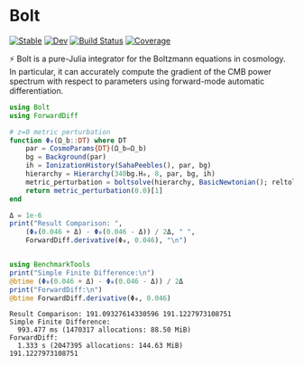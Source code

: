 # Bolt

[![Stable](https://img.shields.io/badge/docs-stable-blue.svg)](https://xzackli.github.io/Bolt.jl/stable)
[![Dev](https://img.shields.io/badge/docs-dev-blue.svg)](https://xzackli.github.io/Bolt.jl/dev)
[![Build Status](https://github.com/xzackli/Bolt.jl/workflows/CI/badge.svg)](https://github.com/xzackli/Bolt.jl/actions)
[![Coverage](https://codecov.io/gh/xzackli/Bolt.jl/branch/master/graph/badge.svg)](https://codecov.io/gh/xzackli/Bolt.jl)

⚡ Bolt is a pure-Julia integrator for the Boltzmann equations in cosmology. In particular, it can accurately compute the gradient of the CMB power spectrum with respect to parameters using forward-mode automatic differentiation.

```julia
using Bolt
using ForwardDiff

# z=0 metric perturbation
function Φ₀(Ω_b::DT) where DT
    par = CosmoParams{DT}(Ω_b=Ω_b)
    bg = Background(par)
    ih = IonizationHistory(SahaPeebles(), par, bg)
    hierarchy = Hierarchy(340bg.H₀, 8, par, bg, ih)
    metric_perturbation = boltsolve(hierarchy, BasicNewtonian(); reltol=1e-10)
    return metric_perturbation(0.0)[1]
end

Δ = 1e-6
print("Result Comparison: ",
    (Φ₀(0.046 + Δ) - Φ₀(0.046 - Δ)) / 2Δ, " ",
    ForwardDiff.derivative(Φ₀, 0.046), "\n")


using BenchmarkTools
print("Simple Finite Difference:\n")
@btime (Φ₀(0.046 + Δ) - Φ₀(0.046 - Δ)) / 2Δ
print("ForwardDiff:\n")
@btime ForwardDiff.derivative(Φ₀, 0.046)
```

```
Result Comparison: 191.09327614330596 191.1227973108751
Simple Finite Difference:
  993.477 ms (1470317 allocations: 88.50 MiB)
ForwardDiff:
  1.333 s (2047395 allocations: 144.63 MiB)
191.1227973108751
```